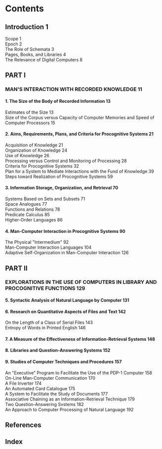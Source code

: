 # Contents

## Introduction 1
Scope 1  
Epoch 2  
The Role of Schemata 3  
Pages, Books, and Libraries 4  
The Relevance of Digital Computers 8  

## PART I
### MAN'S INTERACTION WITH RECORDED KNOWLEDGE 11
#### 1. The Size of the Body of Recorded Information 13
Estimates of the Size 13  
Size of the Corpus versus Capacity of Computer Memories and Speed of Computer Processors 15  
#### 2. Aims, Requirements, Plans, and Criteria for Procognitive Systems 21
Acquisition of Knowledge 21  
Organization of Knowledge 24  
Use of Knowledge 26  
Processing versus Control and Monitoring of Processing 28  
Criteria for Procognitive Systems 32  
Plan for a System to Mediate Interactions with the Fund of Knowledge 39  
Steps toward Realization of Procognitive Systems 59  
#### 3. Information Storage, Organization, and Retrieval 70
Systems Based on Sets and Subsets 71  
Space Analogues 77  
Functions and Relations 78  
Predicate Calculus 85  
Higher-Order Languages 86  
#### 4. Man-Computer Interaction in Procognitive Systems 90
The Physical "Intermedium" 92  
Man-Computer Interaction Languages 104  
Adaptive Self-Organization in Man-Computer Interaction 126  

## PART II
### EXPLORATIONS IN THE USE OF COMPUTERS IN LIBRARY AND PROCOGNITIVE FUNCTIONS 129
#### 5. Syntactic Analysis of Natural Language by Computer 131
#### 6. Research on Quantitative Aspects of Files and Text 142
On the Length of a Class of Serial Files 143  
Entropy of Words in Printed English 146  
#### 7. A Measure of the Effectiveness of Information-Retrieval Systems 148
#### 8. Libraries and Question-Answering Systems 152
#### 9. Studies of Computer Techniques and Procedures 157
An "Executive" Program to Facilitate the Use of the PDP-1 Computer 158  
On-Line Man-Computer Communication 170  
A File Inverter 174  
An Automated Card Catalogue 175  
A System to Facilitate the Study of Documents 177  
Associative Chaining as an Information-Retrieval Technique 179  
Two Question-Answering Svstems 182  
An Approach to Computer Processing of Natural Language 192  

## References

## Index

